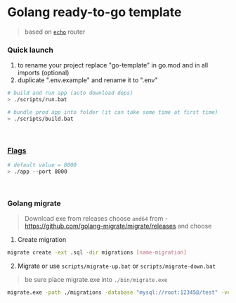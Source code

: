 # Golang ready-to-go template 

> based on [`echo`](https://echo.labstack.com/guide/) router


### Quick launch

1. to rename your project replace "go-template" in go.mod and in all imports (optional)
2. duplicate ".env.example" and rename it to ".env"

```sh
# build and run app (auto download deps)
> ./scripts/run.bat

# bundle prod app into folder (it can take some time at first time)
> ./scripts/build.bat
```
<br />

### [Flags](https://pkg.go.dev/flag)

```sh
# default value = 8000
> ./app --port 8000 
```
<br />


### Golang migrate  

> Download exe from releases choose `amd64` from - https://github.com/golang-migrate/migrate/releases and choose

1. Create migration 

```sh
migrate create -ext .sql -dir migrations [name-migration]
```

2. Migrate or use `scripts/migrate-up.bat` or `scripts/migrate-down.bat`

> be sure place migrate.exe into `./bin/migrate.exe`

```sh
migrate.exe -path ./migrations -database "mysql://root:12345@/test" -verbose up
```

<br />